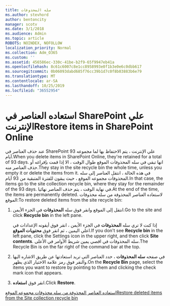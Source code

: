 ```yaml
---
title: سله المحذوفات
ms.author: stevhord
author: bentoncity
manager: scotv
ms.date: 3/1/2018
ms.audience: Admin
ms.topic: article
ROBOTS: NOINDEX, NOFOLLOW
localization_priority: Normal
ms.collection: Adm_O365
ms.custom: ''
ms.assetid: 456586ec-330c-41be-b2f9-65f9947eb41a
ms.openlocfilehash: 8c61c6007c8e1cc8958993e0f1b3e0e6c0dbb617
ms.sourcegitcommit: 0b06093dabd685f76cc39b1d7c0f8b03883b6e79
ms.translationtype: MT
ms.contentlocale: ar-SA
ms.lasthandoff: 10/25/2019
ms.locfileid: "36552954"
---
```

# <a name="restore-items-in-sharepoint-online"></a><span data-ttu-id="1ace8-102">استعاده العناصر في SharePoint علي الإنترنت</span><span class="sxs-lookup"><span data-stu-id="1ace8-102">Restore items in SharePoint Online</span></span>

<span data-ttu-id="1ace8-103">عند حذف العناصر في SharePoint علي الإنترنت ، يتم الاحتفاظ بها لما مجموعه 93 أيام.</span><span class="sxs-lookup"><span data-stu-id="1ace8-103">When you delete items in SharePoint Online, they're retained for a total of 93 days.</span></span> <span data-ttu-id="1ace8-104">انها تبقي في سله المحذوفات الموقع طوال الوقت ، الا إذا قمت بإفراغه أو حذف العناصر منه.</span><span class="sxs-lookup"><span data-stu-id="1ace8-104">They stay in the site recycle bin the whole time, unless you empty it or delete the items from it.</span></span> <span data-ttu-id="1ace8-105">في هذه الحالة ، انتقل العناصر إلى سله المحذوفات مجموعه الموقع ، حيث يبقون للفترة المتبقية من 93 أيام.</span><span class="sxs-lookup"><span data-stu-id="1ace8-105">In that case, the items go to the site collection recycle bin, where they stay for the remainder of the 93 days.</span></span> <span data-ttu-id="1ace8-106">في نهاية الوقت ، يتم حذف العناصر نهائيا.</span><span class="sxs-lookup"><span data-stu-id="1ace8-106">At the end of the time, the items are permanently deleted.</span></span> <span data-ttu-id="1ace8-107">لاستعاده العناصر المحذوفة من سله محذوفات الموقع:</span><span class="sxs-lookup"><span data-stu-id="1ace8-107">To restore deleted items from the site recycle bin:</span></span>
  
1. <span data-ttu-id="1ace8-108">انتقل إلى الموقع وانقر فوق سله **المحذوفات** في الجزء الأيمن.</span><span class="sxs-lookup"><span data-stu-id="1ace8-108">Go to the site and click **Recycle bin** in the left pane.</span></span> 
    
    <span data-ttu-id="1ace8-109">إذا كنت لا تري سله **المحذوفات** في الجزء الأيمن ، انقر فوق أيقونه الإعدادات في اعلي اليمين ، ثم انقر فوق **محتويات الموقع**.</span><span class="sxs-lookup"><span data-stu-id="1ace8-109">If you don't see **Recycle bin** in the left pane, click the Settings icon in the upper right, and then click **Site contents**.</span></span> <span data-ttu-id="1ace8-110">سله المحذوفات في اقصي يمين شريط الأوامر في الأعلى.</span><span class="sxs-lookup"><span data-stu-id="1ace8-110">The Recycle Bin is on the far right of the command bar at the top.</span></span>
    
2. <span data-ttu-id="1ace8-111">في صفحه **سله المحذوفات** ، حدد العناصر التي تريد استعادتها عن طريق الاشاره اليها والنقر فوق رمز علامة الاختيار الذي يظهر.</span><span class="sxs-lookup"><span data-stu-id="1ace8-111">On the **Recycle Bin** page, select the items you want to restore by pointing to them and clicking the check mark icon that appears.</span></span> 
    
3. <span data-ttu-id="1ace8-112">انقر فوق **استعاده**.</span><span class="sxs-lookup"><span data-stu-id="1ace8-112">Click **Restore**.</span></span>
    
[<span data-ttu-id="1ace8-113">استعاده العناصر المحذوفة من سله محذوفات مجموعه الموقع</span><span class="sxs-lookup"><span data-stu-id="1ace8-113">Restore deleted items from the Site collection recycle bin</span></span>](https://go.microsoft.com/fwlink/?linkid=866439)
  

